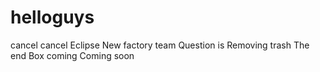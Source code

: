 # helloguys
cancel
cancel
Eclipse
New factory team
Question is
Removing trash
The end
Box coming
Coming soon